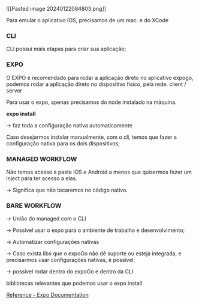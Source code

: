 
![[Pasted image 20240122084803.png]]


Para emular o aplicativo IOS, precisamos de um mac. e do XCode

### CLI

CLI possui mais etapas para criar sua aplicação;

### EXPO

O EXPO é recomendado para rodar a aplicação direto no aplicativo expogo, podemos rodar a aplicação direto no dispositivo fisico, pela rede. client / server

Para usar o expo, apenas precisamos do node instalado na máquina.

**expo install**

→ faz toda a configuração nativa automaticamente

Caso desejarmos instalar manualmente, com o cli, temos que fazer a configuração nativa para os dois dispositivos;

### MANAGED WORKFLOW

Não temos acesso a pasta IOS e Android a menos que quisermos fazer um inject para ter acesso a elas.

→ Significa que não tocaremos no código nativo.


### BARE WORKFLOW

→ União do managed com o CLI

→ Possível usar o expo para o ambiente de trabalho e desenvolvimento;

→ Automatizar configurações nativas

→ Caso exista libs que o expoGo não dê suporte ou esteja integrada, e precisarmos usar configurações nativas, é possível;

→ possível rodar dentro do expoGo e dentro da CLI

bibliotecas relevantes que podemos usar o expo install









[Reference - Expo Documentation](https://docs.expo.dev/versions/latest/)